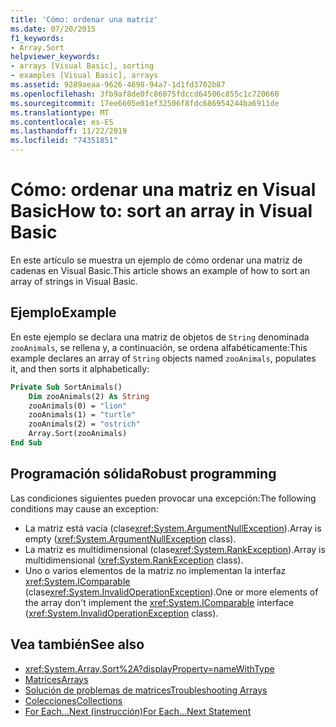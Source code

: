 ```yaml
---
title: 'Cómo: ordenar una matriz'
ms.date: 07/20/2015
f1_keywords:
- Array.Sort
helpviewer_keywords:
- arrays [Visual Basic], sorting
- examples [Visual Basic], arrays
ms.assetid: 9289aeaa-9626-4698-94a7-1d1fd3702b87
ms.openlocfilehash: 3fb9af8de0fc86075fdccd64506c855c1c720660
ms.sourcegitcommit: 17ee6605e01ef32506f8fdc686954244ba6911de
ms.translationtype: MT
ms.contentlocale: es-ES
ms.lasthandoff: 11/22/2019
ms.locfileid: "74351851"
---
```

# <a name="how-to-sort-an-array-in-visual-basic"></a><span data-ttu-id="60598-102">Cómo: ordenar una matriz en Visual Basic</span><span class="sxs-lookup"><span data-stu-id="60598-102">How to: sort an array in Visual Basic</span></span>

<span data-ttu-id="60598-103">En este artículo se muestra un ejemplo de cómo ordenar una matriz de cadenas en Visual Basic.</span><span class="sxs-lookup"><span data-stu-id="60598-103">This article shows an example of how to sort an array of strings in Visual Basic.</span></span>

## <a name="example"></a><span data-ttu-id="60598-104">Ejemplo</span><span class="sxs-lookup"><span data-stu-id="60598-104">Example</span></span>

<span data-ttu-id="60598-105">En este ejemplo se declara una matriz de objetos de `String` denominada `zooAnimals`, se rellena y, a continuación, se ordena alfabéticamente:</span><span class="sxs-lookup"><span data-stu-id="60598-105">This example declares an array of `String` objects named `zooAnimals`, populates it, and then sorts it alphabetically:</span></span>
  
```vb
Private Sub SortAnimals()
    Dim zooAnimals(2) As String
    zooAnimals(0) = "lion"
    zooAnimals(1) = "turtle"
    zooAnimals(2) = "ostrich"
    Array.Sort(zooAnimals)
End Sub
```

## <a name="robust-programming"></a><span data-ttu-id="60598-106">Programación sólida</span><span class="sxs-lookup"><span data-stu-id="60598-106">Robust programming</span></span>

<span data-ttu-id="60598-107">Las condiciones siguientes pueden provocar una excepción:</span><span class="sxs-lookup"><span data-stu-id="60598-107">The following conditions may cause an exception:</span></span>

- <span data-ttu-id="60598-108">La matriz está vacía (clase<xref:System.ArgumentNullException>).</span><span class="sxs-lookup"><span data-stu-id="60598-108">Array is empty (<xref:System.ArgumentNullException> class).</span></span>
- <span data-ttu-id="60598-109">La matriz es multidimensional (clase<xref:System.RankException>).</span><span class="sxs-lookup"><span data-stu-id="60598-109">Array is multidimensional (<xref:System.RankException> class).</span></span>
- <span data-ttu-id="60598-110">Uno o varios elementos de la matriz no implementan la interfaz <xref:System.IComparable> (clase<xref:System.InvalidOperationException>).</span><span class="sxs-lookup"><span data-stu-id="60598-110">One or more elements of the array don't implement the <xref:System.IComparable> interface (<xref:System.InvalidOperationException> class).</span></span>

## <a name="see-also"></a><span data-ttu-id="60598-111">Vea también</span><span class="sxs-lookup"><span data-stu-id="60598-111">See also</span></span>

- <xref:System.Array.Sort%2A?displayProperty=nameWithType>
- [<span data-ttu-id="60598-112">Matrices</span><span class="sxs-lookup"><span data-stu-id="60598-112">Arrays</span></span>](index.md)
- [<span data-ttu-id="60598-113">Solución de problemas de matrices</span><span class="sxs-lookup"><span data-stu-id="60598-113">Troubleshooting Arrays</span></span>](troubleshooting-arrays.md)
- [<span data-ttu-id="60598-114">Colecciones</span><span class="sxs-lookup"><span data-stu-id="60598-114">Collections</span></span>](../../concepts/collections.md)
- [<span data-ttu-id="60598-115">For Each...Next (instrucción)</span><span class="sxs-lookup"><span data-stu-id="60598-115">For Each...Next Statement</span></span>](../../../language-reference/statements/for-each-next-statement.md)
